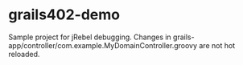 # grails402-demo

Sample project for jRebel debugging.
Changes in grails-app/controller/com.example.MyDomainController.groovy are not hot reloaded.
